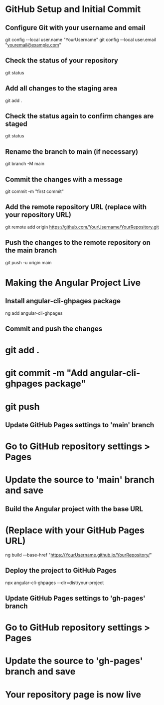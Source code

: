 # GitHub Setup and Initial Commit

## Configure Git with your username and email
git config --local user.name "YourUsername"
git config --local user.email "youremail@example.com"

## Check the status of your repository
git status

## Add all changes to the staging area
git add .

## Check the status again to confirm changes are staged
git status

## Rename the branch to main (if necessary)
git branch -M main

## Commit the changes with a message
git commit -m "first commit"

## Add the remote repository URL (replace with your repository URL)
git remote add origin https://github.com/YourUsername/YourRepository.git

## Push the changes to the remote repository on the main branch
git push -u origin main


# Making the Angular Project Live

## Install angular-cli-ghpages package
ng add angular-cli-ghpages

## Commit and push the changes
# git add .
# git commit -m "Add angular-cli-ghpages package"
# git push

## Update GitHub Pages settings to 'main' branch
# Go to GitHub repository settings > Pages
# Update the source to 'main' branch and save

## Build the Angular project with the base URL
# (Replace with your GitHub Pages URL)
ng build --base-href "https://YourUsername.github.io/YourRepository/"

## Deploy the project to GitHub Pages
npx angular-cli-ghpages --dir=dist/your-project

## Update GitHub Pages settings to 'gh-pages' branch
# Go to GitHub repository settings > Pages
# Update the source to 'gh-pages' branch and save

# Your repository page is now live
